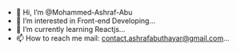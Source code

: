 - 👋 Hi, I’m @Mohammed-Ashraf-Abu
- 👀 I’m interested in Front-end Developing...
- 🌱 I’m currently learning Reactjs...
- 📫 How to reach me mail: contact.ashrafabuthayar@gmail.com...
<!---
Mohammed-Ashraf-Abu/Mohammed-Ashraf-Abu is a ✨ special ✨ repository because its `README.md` (this file) appears on your GitHub profile.
You can click the Preview link to take a look at your changes.
--->

